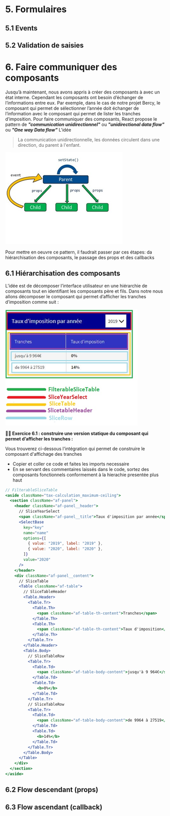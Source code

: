 # 5. Formulaires

## 5.1 Events

## 5.2 Validation de saisies

# 6. Faire communiquer des composants

Jusqu’à maintenant, nous avons appris à créer des composants à avec un état interne. Cependant les composants ont besoin d’échanger de l’informations entre eux.
Par exemple, dans le cas de notre projet Bercy, le composant qui permet de sélectionner l’année doit échanger de l’information avec le composant qui permet de lister les tranches d’imposition.
Pour faire communiquer des composants, React propose le pattern de _**"communication unidirectionnel"**_ ou _**"unidirectional data flow"**_ ou _**"One way Data flow"**_
L'idée

> La communication unidirectionnelle, les données circulent dans une direction, du parent à l'enfant.

![Flow React](./images/data-flow.jpg)

Pour mettre en oeuvre ce pattern, il faudrait passer par ces étapes: da hiérarchisation des composants, le passage des props et des callbacks

## 6.1 Hiérarchisation des composants

L’idée est de décomposer l’interface utilisateur en une hiérarchie de composants tout en identifiant les composants père et fils. Dans notre nous allons décomposer le composant qui permet d’afficher les tranches d’imposition comme suit :

![Tranches impot](./images/tranches-filter.jpg)

**:weight_lifting_man: Exercice 6.1 : construire une version statique du composant qui permet d’afficher les tranches :**

Vous trouverez ci-dessous l'intégration qui permet de construire le composant d'affichage des tranches

- Copier et coller ce code et faites les imports necessaire
- En se servant des commentaires laissés dans le code, sortez des composants fonctionnels conformement à la hierachie presentée plus haut

```jsx
// FilterableSliceTable
<aside className="tax-calculation_maximum-ceiling">
  <section className="af-panel">
    <header className="af-panel__header">
      // SliceYearSelect
      <span className="af-panel__title">Taux d'imposition par année</span>
      <SelectBase
        key="key"
        name="name"
        options={[
          { value: "2019", label: "2019" },
          { value: "2020", label: "2020" },
        ]}
        value="2020"
      />
    </header>
    <div className="af-panel__content">
      // SliceTable
      <Table className="af-table">
        // SliceTableHeader
        <Table.Header>
          <Table.Tr>
            <Table.Th>
              <span className="af-table-th-content">Tranches</span>
            </Table.Th>
            <Table.Th>
              <span className="af-table-th-content">Taux d'imposition</span>
            </Table.Th>
          </Table.Tr>
        </Table.Header>
        <Table.Body>
          // SliceTableRow
          <Table.Tr>
            <Table.Td>
              <span className="af-table-body-content">jusqu'à 9 964€</span>
            </Table.Td>
            <Table.Td>
              <b>0%</b>
            </Table.Td>
          </Table.Tr>
          // SliceTableRow
          <Table.Tr>
            <Table.Td>
              <span className="af-table-body-content">de 9964 à 27519</span>
            </Table.Td>
            <Table.Td>
              <b>14%</b>
            </Table.Td>
          </Table.Tr>
        </Table.Body>
      </Table>
    </div>
  </section>
</aside>
```

## 6.2 Flow descendant (props)

## 6.3 Flow ascendant (callback)
